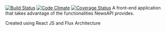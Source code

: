 [![Build Status](https://travis-ci.org/andela-hngerebara/NewsFeed.svg?branch=master)](https://travis-ci.org/andela-hngerebara/NewsFeed)
[![Code Climate](https://codeclimate.com/github/codeclimate/codeclimate/badges/gpa.svg)](https://codeclimate.com/github/codeclimate/codeclimate)
[![Coverage Status](https://coveralls.io/repos/github/andela-hngerebara/NewsFeed/badge.svg?branch=master)](https://coveralls.io/github/andela-hngerebara/NewsFeed?branch=master)
A front-end application that takes advantage of the functionalities NewsAPI provides.

Created using React JS and Flux Architecture
